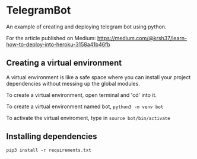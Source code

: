 # TelegramBot
An example of creating and deploying telegram bot using python.

For the article published on Medium: https://medium.com/@krsh37/learn-how-to-deploy-into-heroku-3158a41b46fb

## Creating a virtual environment

A virtual environment is like a safe space where you can install your project dependencies without messing up the global modules.

To create a virtual environment, open terminal and 'cd' into it.

To create a virtual environment named bot,
`python3 -m venv bot`

To activate the virtual enviroment, type in `source bot/bin/activate`

## Installing dependencies

`pip3 install -r requirements.txt`

